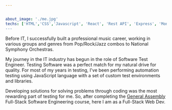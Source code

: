 ```yaml
---


about_image: './me.jpg'
techs: ['HTML','CSS','Javascript', 'React', 'Rest API', 'Express', 'MongoDB','Node JS', 'Ruby', Rails', 'PostgreSQL', 'Next JS', 'Gatsby']
---
```

Before IT, I successfully built a professional music career, working in various groups and genres from Pop/Rock/Jazz combos to National Symphony Orchestras.

My journey in the IT industry has begun in the role of Software Test Engineer. Testing Software was a perfect match for my natural drive for quality. For most of my years in testing, I've been performing automation testing using JavaScript language with a set of custom test environments and libraries.

Developing solutions for solving problems through coding was the most rewarding part of testing for me. So, after completing the <a href='https://generalassemb.ly/'>General Assembly</a> Full-Stack Software Engineering course, here I am as a Full-Stack Web Dev.